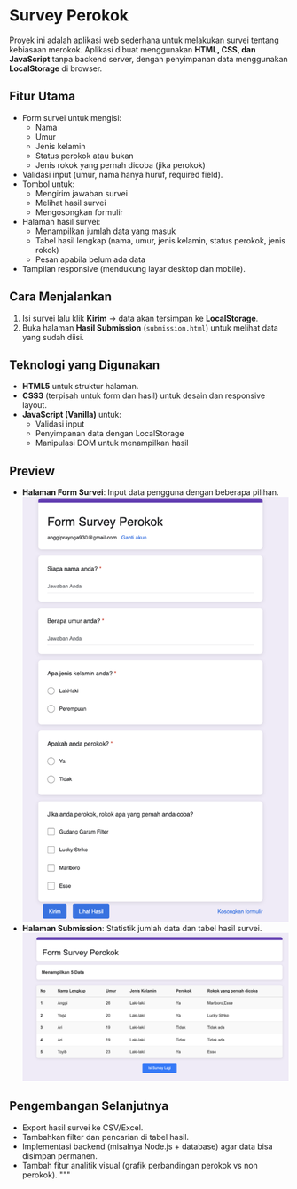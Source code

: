 # Survey Perokok

Proyek ini adalah aplikasi web sederhana untuk melakukan survei tentang kebiasaan merokok. Aplikasi dibuat menggunakan **HTML, CSS, dan JavaScript** tanpa backend server, dengan penyimpanan data menggunakan **LocalStorage** di browser.

## Fitur Utama
- Form survei untuk mengisi:
  - Nama
  - Umur
  - Jenis kelamin
  - Status perokok atau bukan
  - Jenis rokok yang pernah dicoba (jika perokok)
- Validasi input (umur, nama hanya huruf, required field).
- Tombol untuk:
  - Mengirim jawaban survei
  - Melihat hasil survei
  - Mengosongkan formulir
- Halaman hasil survei:
  - Menampilkan jumlah data yang masuk
  - Tabel hasil lengkap (nama, umur, jenis kelamin, status perokok, jenis rokok)
  - Pesan apabila belum ada data
- Tampilan responsive (mendukung layar desktop dan mobile).

## Cara Menjalankan
1. Isi survei lalu klik **Kirim** → data akan tersimpan ke **LocalStorage**.
2. Buka halaman **Hasil Submission** (`submission.html`) untuk melihat data yang sudah diisi.

## Teknologi yang Digunakan
- **HTML5** untuk struktur halaman.
- **CSS3** (terpisah untuk form dan hasil) untuk desain dan responsive layout.
- **JavaScript (Vanilla)** untuk:
  - Validasi input
  - Penyimpanan data dengan LocalStorage
  - Manipulasi DOM untuk menampilkan hasil

## Preview
- **Halaman Form Survei**: Input data pengguna dengan beberapa pilihan.
![Form](/assets/form.png)
- **Halaman Submission**: Statistik jumlah data dan tabel hasil survei.
![Tabel](/assets/table.png)

## Pengembangan Selanjutnya
- Export hasil survei ke CSV/Excel.
- Tambahkan filter dan pencarian di tabel hasil.
- Implementasi backend (misalnya Node.js + database) agar data bisa disimpan permanen.
- Tambah fitur analitik visual (grafik perbandingan perokok vs non perokok).
"""


